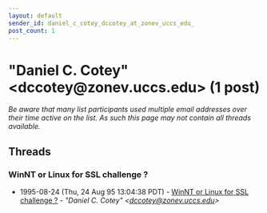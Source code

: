 ```yaml
---
layout: default
sender_id: daniel_c_cotey_dccotey_at_zonev_uccs_edu_
post_count: 1
---
```


# "Daniel C. Cotey" <dccotey<span>@</span>zonev.uccs.edu> (1 post)

_Be aware that many list participants used multiple email addresses over their time active on the list. As such this page may not contain all threads available._

## Threads

### WinNT or Linux for SSL challenge ?
+ 1995-08-24 (Thu, 24 Aug 95 13:04:38 PDT) - [WinNT or Linux for SSL challenge ?](/archive/1995/08/365e0385da8050b54fe4f65958b999d1afa269a051faa735743b477dd3ca6f48) - _"Daniel C. Cotey" \<dccotey@zonev.uccs.edu\>_

